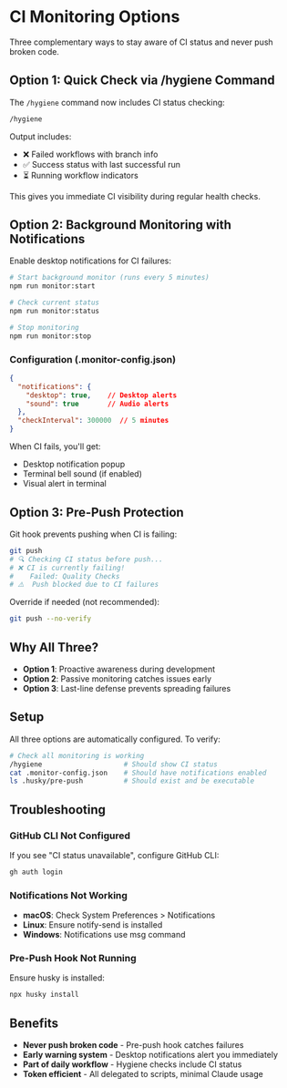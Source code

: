 # CI Monitoring Options

Three complementary ways to stay aware of CI status and never push broken code.

## Option 1: Quick Check via /hygiene Command

The `/hygiene` command now includes CI status checking:

```bash
/hygiene
```

Output includes:
- ❌ Failed workflows with branch info
- ✅ Success status with last successful run
- ⏳ Running workflow indicators

This gives you immediate CI visibility during regular health checks.

## Option 2: Background Monitoring with Notifications

Enable desktop notifications for CI failures:

```bash
# Start background monitor (runs every 5 minutes)
npm run monitor:start

# Check current status
npm run monitor:status  

# Stop monitoring
npm run monitor:stop
```

### Configuration (.monitor-config.json)

```json
{
  "notifications": {
    "desktop": true,    // Desktop alerts
    "sound": true       // Audio alerts
  },
  "checkInterval": 300000  // 5 minutes
}
```

When CI fails, you'll get:
- Desktop notification popup
- Terminal bell sound (if enabled)
- Visual alert in terminal

## Option 3: Pre-Push Protection

Git hook prevents pushing when CI is failing:

```bash
git push
# 🔍 Checking CI status before push...
# ❌ CI is currently failing!
#    Failed: Quality Checks
# ⚠️  Push blocked due to CI failures
```

Override if needed (not recommended):
```bash
git push --no-verify
```

## Why All Three?

- **Option 1**: Proactive awareness during development
- **Option 2**: Passive monitoring catches issues early  
- **Option 3**: Last-line defense prevents spreading failures

## Setup

All three options are automatically configured. To verify:

```bash
# Check all monitoring is working
/hygiene                    # Should show CI status
cat .monitor-config.json    # Should have notifications enabled
ls .husky/pre-push          # Should exist and be executable
```

## Troubleshooting

### GitHub CLI Not Configured
If you see "CI status unavailable", configure GitHub CLI:
```bash
gh auth login
```

### Notifications Not Working
- **macOS**: Check System Preferences > Notifications
- **Linux**: Ensure notify-send is installed
- **Windows**: Notifications use msg command

### Pre-Push Hook Not Running
Ensure husky is installed:
```bash
npx husky install
```

## Benefits

- **Never push broken code** - Pre-push hook catches failures
- **Early warning system** - Desktop notifications alert you immediately
- **Part of daily workflow** - Hygiene checks include CI status
- **Token efficient** - All delegated to scripts, minimal Claude usage